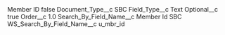 <?xml version="1.0" encoding="UTF-8"?>
<CustomMetadata xmlns="http://soap.sforce.com/2006/04/metadata" xmlns:xsi="http://www.w3.org/2001/XMLSchema-instance" xmlns:xsd="http://www.w3.org/2001/XMLSchema">
    <label>Member ID</label>
    <protected>false</protected>
    <values>
        <field>Document_Type__c</field>
        <value xsi:type="xsd:string">SBC</value>
    </values>
    <values>
        <field>Field_Type__c</field>
        <value xsi:type="xsd:string">Text</value>
    </values>
    <values>
        <field>Optional__c</field>
        <value xsi:type="xsd:boolean">true</value>
    </values>
    <values>
        <field>Order__c</field>
        <value xsi:type="xsd:double">1.0</value>
    </values>
    <values>
        <field>Search_By_Field_Name__c</field>
        <value xsi:type="xsd:string">Member Id SBC</value>
    </values>
    <values>
        <field>WS_Search_By_Field_Name__c</field>
        <value xsi:type="xsd:string">u_mbr_id</value>
    </values>
</CustomMetadata>

